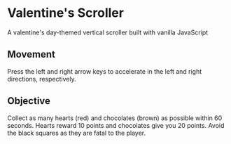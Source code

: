 # Valentine's Scroller
A valentine's day-themed vertical scroller built with vanilla JavaScript
## Movement
Press the left and right arrow keys to accelerate in the left and right directions, respectively.
## Objective
Collect as many hearts (red) and chocolates (brown) as possible within 60 seconds. Hearts reward 10 points and chocolates give you 20 points. Avoid the black squares as they are fatal to the player.
